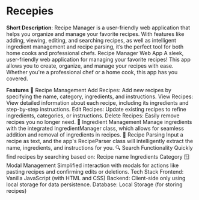 # Recepies
**Short Description**:   Recipe Manager is a user-friendly web application that helps you organize and manage your favorite recipes. With features like adding, viewing, editing, and searching recipes, as well as intelligent ingredient management and recipe parsing, it’s the perfect tool for both home cooks and professional chefs.
Recipe Manager Web App
A sleek, user-friendly web application for managing your favorite recipes! This app allows you to create, organize, and manage your recipes with ease. Whether you're a professional chef or a home cook, this app has you covered.

**Features**
🍴 Recipe Management
Add Recipes: Add new recipes by specifying the name, category, ingredients, and instructions.
View Recipes: View detailed information about each recipe, including its ingredients and step-by-step instructions.
Edit Recipes: Update existing recipes to refine ingredients, categories, or instructions.
Delete Recipes: Easily remove recipes you no longer need.
🥗 Ingredient Management
Manage ingredients with the integrated IngredientManager class, which allows for seamless addition and removal of ingredients in recipes.
📖 Recipe Parsing
Input a recipe as text, and the app's RecipeParser class will intelligently extract the name, ingredients, and instructions for you.
🔍 Search Functionality
Quickly find recipes by searching based on:
Recipe name
Ingredients
Category
🪟 Modal Management
Simplified interaction with modals for actions like pasting recipes and confirming edits or deletions.
Tech Stack
Frontend: Vanilla JavaScript (with HTML and CSS)
Backend: Client-side only using local storage for data persistence.
Database: Local Storage (for storing recipes)
